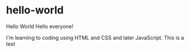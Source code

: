 # hello-world
Hello World
Hello everyone!

I'm learning to coding using HTML and CSS and later JavaScript.
This is a test
